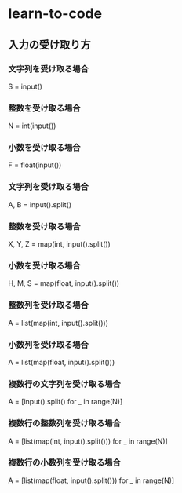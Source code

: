 # learn-to-code

## 入力の受け取り方

### 文字列を受け取る場合

S = input()

### 整数を受け取る場合

N = int(input())

### 小数を受け取る場合

F = float(input())

### 文字列を受け取る場合

A, B = input().split()

### 整数を受け取る場合

X, Y, Z = map(int, input().split())

### 小数を受け取る場合

H, M, S = map(float, input().split())

### 整数列を受け取る場合

A = list(map(int, input().split()))

### 小数列を受け取る場合

A = list(map(float, input().split()))

### 複数行の文字列を受け取る場合

A = [input().split() for _ in range(N)]

### 複数行の整数列を受け取る場合

A = [list(map(int, input().split())) for _ in range(N)]

### 複数行の小数列を受け取る場合

A = [list(map(float, input().split())) for _ in range(N)]
